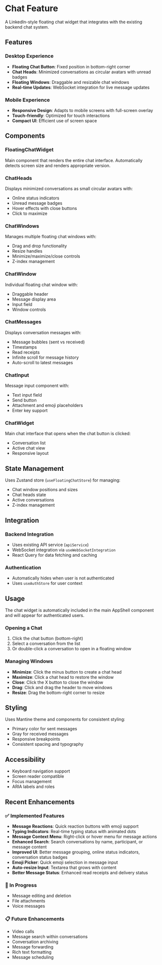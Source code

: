 # Chat Feature

A LinkedIn-style floating chat widget that integrates with the existing backend chat system.

## Features

### Desktop Experience
- **Floating Chat Button**: Fixed position in bottom-right corner
- **Chat Heads**: Minimized conversations as circular avatars with unread badges
- **Floating Windows**: Draggable and resizable chat windows
- **Real-time Updates**: WebSocket integration for live message updates

### Mobile Experience
- **Responsive Design**: Adapts to mobile screens with full-screen overlay
- **Touch-friendly**: Optimized for touch interactions
- **Compact UI**: Efficient use of screen space

## Components

### FloatingChatWidget
Main component that renders the entire chat interface. Automatically detects screen size and renders appropriate version.

### ChatHeads
Displays minimized conversations as small circular avatars with:
- Online status indicators
- Unread message badges
- Hover effects with close buttons
- Click to maximize

### ChatWindows
Manages multiple floating chat windows with:
- Drag and drop functionality
- Resize handles
- Minimize/maximize/close controls
- Z-index management

### ChatWindow
Individual floating chat window with:
- Draggable header
- Message display area
- Input field
- Window controls

### ChatMessages
Displays conversation messages with:
- Message bubbles (sent vs received)
- Timestamps
- Read receipts
- Infinite scroll for message history
- Auto-scroll to latest messages

### ChatInput
Message input component with:
- Text input field
- Send button
- Attachment and emoji placeholders
- Enter key support

### ChatWidget
Main chat interface that opens when the chat button is clicked:
- Conversation list
- Active chat view
- Responsive layout

## State Management

Uses Zustand store (`useFloatingChatStore`) for managing:
- Chat window positions and sizes
- Chat heads state
- Active conversations
- Z-index management

## Integration

### Backend Integration
- Uses existing API service (`apiService`)
- WebSocket integration via `useWebSocketIntegration`
- React Query for data fetching and caching

### Authentication
- Automatically hides when user is not authenticated
- Uses `useAuthStore` for user context

## Usage

The chat widget is automatically included in the main AppShell component and will appear for authenticated users.

### Opening a Chat
1. Click the chat button (bottom-right)
2. Select a conversation from the list
3. Or double-click a conversation to open in a floating window

### Managing Windows
- **Minimize**: Click the minus button to create a chat head
- **Maximize**: Click a chat head to restore the window
- **Close**: Click the X button to close the window
- **Drag**: Click and drag the header to move windows
- **Resize**: Drag the bottom-right corner to resize

## Styling

Uses Mantine theme and components for consistent styling:
- Primary color for sent messages
- Gray for received messages
- Responsive breakpoints
- Consistent spacing and typography

## Accessibility

- Keyboard navigation support
- Screen reader compatible
- Focus management
- ARIA labels and roles

## Recent Enhancements

### ✅ Implemented Features
- **Message Reactions**: Quick reaction buttons with emoji support
- **Typing Indicators**: Real-time typing status with animated dots
- **Message Context Menu**: Right-click or hover menu for message actions
- **Enhanced Search**: Search conversations by name, participant, or message content
- **Improved UI**: Better message grouping, online status indicators, conversation status badges
- **Emoji Picker**: Quick emoji selection in message input
- **Auto-resize Input**: Textarea that grows with content
- **Better Message Status**: Enhanced read receipts and delivery status

### 🔄 In Progress
- Message editing and deletion
- File attachments
- Voice messages

### 📋 Future Enhancements
- Video calls
- Message search within conversations
- Conversation archiving
- Message forwarding
- Rich text formatting
- Message scheduling

